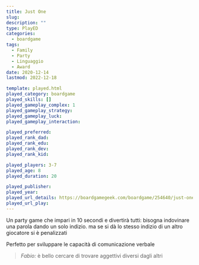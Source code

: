 ```yaml
---
title: Just One
slug: 
description: ""
type: PlayED
categories:
  - boardgame
tags:
  - Family
  - Party
  - Linguaggio
  - Award
date: 2020-12-14
lastmod: 2022-12-18

template: played.html
played_category: boardgame
played_skills: []
played_gameplay_complex: 1
played_gameplay_strategy:
played_gameplay_luck:
played_gameplay_interaction:

played_preferred:
played_rank_dad: 
played_rank_edu: 
played_rank_dev: 
played_rank_kid: 

played_players: 3-7
played_age: 8
played_duration: 20

played_publisher: 
played_year: 
played_url_details: https://boardgamegeek.com/boardgame/254640/just-one
played_url_play: 
---
```


Un party game che impari in 10 secondi e divertirà tutti: bisogna indovinare una parola dando un solo indizio. ma se si dà lo stesso indizio di un altro giocatore si è penalizzati

Perfetto per sviluppare le capacità di comunicazione verbale

> *Fabio:*
> è bello cercare di trovare aggettivi diversi dagli altri


